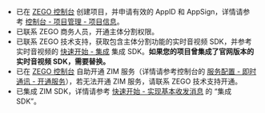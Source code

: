 - 已在 [ZEGO 控制台](https://console.zego.im) 创建项目，并申请有效的 AppID 和 AppSign，详情请参考 [控制台 - 项目管理 - 项目信息](#12107)。
- 已联系 ZEGO 商务人员，开通主体分割权限。
- 已联系 ZEGO 技术支持，获取包含主体分割功能的实时音视频 SDK，并参考实时音视频的 [快速开始 - 集成](!ExpressVideoSDK-Integration/SDK_Integration) 集成 SDK。**如果您的项目曾集成了官网版本的实时音视频 SDK，需要替换。**
- 已在 [ZEGO 控制台](https://console.zego.im) 自助开通 ZIM 服务（详情请参考控制台的 [服务配置 - 即时通讯 - 开通服务](#14994)），若无法开通 ZIM 服务，请联系 ZEGO 技术支持开通。
- 已集成 ZIM SDK，详情请参考 [快速开始 - 实现基本收发消息](!IM-Quick_Starts/Implementation_of_sending_and_receiving#2) 的 “集成 SDK”。




